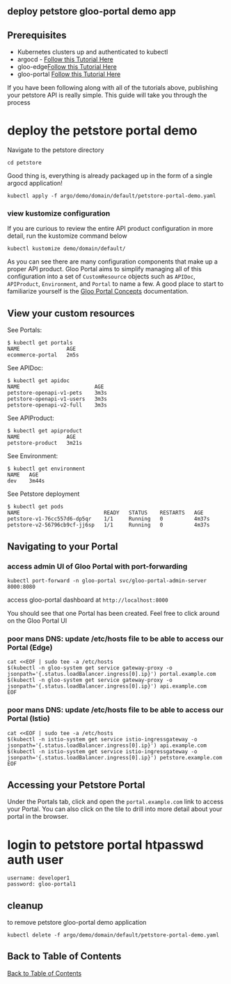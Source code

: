 ## deploy petstore gloo-portal demo app

## Prerequisites
- Kubernetes clusters up and authenticated to kubectl
- argocd - [Follow this Tutorial Here](https://github.com/solo-io/gitops-library/tree/main/argocd)
- gloo-edge[Follow this Tutorial Here](https://github.com/solo-io/gitops-library/tree/main/gloo-edge)
- gloo-portal [Follow this Tutorial Here](https://github.com/solo-io/gitops-library/tree/main/gloo-portal)

If you have been following along with all of the tutorials above, publishing your petstore API is really simple. This guide will take you through the process

# deploy the petstore portal demo
Navigate to the petstore directory
```
cd petstore
```

Good thing is, everything is already packaged up in the form of a single argocd application!
```
kubectl apply -f argo/demo/domain/default/petstore-portal-demo.yaml
```

### view kustomize configuration
If you are curious to review the entire API product configuration in more detail, run the kustomize command below
```
kubectl kustomize demo/domain/default/
```

As you can see there are many configuration components that make up a proper API product. Gloo Portal aims to simplify managing all of this configuration into a set of `CustomResource` objects such as `APIDoc`, `APIProduct`, `Environment`, and `Portal` to name a few. A good place to start to familiarize yourself is the [Gloo Portal Concepts](https://docs.solo.io/gloo-portal/latest/concepts/) documentation.

## View your custom resources
See Portals:
```
$ kubectl get portals
NAME               AGE
ecommerce-portal   2m5s
```

See APIDoc:
```
$ kubectl get apidoc
NAME                        AGE
petstore-openapi-v1-pets    3m3s
petstore-openapi-v1-users   3m3s
petstore-openapi-v2-full    3m3s
```

See APIProduct:
```
$ kubectl get apiproduct
NAME               AGE
petstore-product   3m21s
```

See Environment:
```
$ kubectl get environment
NAME   AGE
dev    3m44s
```

See Petstore deployment
```
$ kubectl get pods
NAME                           READY   STATUS    RESTARTS   AGE
petstore-v1-76cc557d6-dp5qr    1/1     Running   0          4m37s
petstore-v2-56796cb9cf-jj6sp   1/1     Running   0          4m37s
```

## Navigating to your Portal

### access admin UI of Gloo Portal with port-forwarding
```
kubectl port-forward -n gloo-portal svc/gloo-portal-admin-server 8000:8080
```

access gloo-portal dashboard at `http://localhost:8000`

You should see that one Portal has been created. Feel free to click around on the Gloo Portal UI

### poor mans DNS: update /etc/hosts file to be able to access our Portal (Edge)
```
cat <<EOF | sudo tee -a /etc/hosts
$(kubectl -n gloo-system get service gateway-proxy -o jsonpath='{.status.loadBalancer.ingress[0].ip}') portal.example.com
$(kubectl -n gloo-system get service gateway-proxy -o jsonpath='{.status.loadBalancer.ingress[0].ip}') api.example.com
EOF
```

### poor mans DNS: update /etc/hosts file to be able to access our Portal (Istio)
```
cat <<EOF | sudo tee -a /etc/hosts
$(kubectl -n istio-system get service istio-ingressgateway -o jsonpath='{.status.loadBalancer.ingress[0].ip}') api.example.com
$(kubectl -n istio-system get service istio-ingressgateway -o jsonpath='{.status.loadBalancer.ingress[0].ip}') petstore.example.com
EOF
```

## Accessing your Petstore Portal
Under the Portals tab, click and open the `portal.example.com` link to access your Portal. You can also click on the tile to drill into more detail about your portal in the browser.

# login to petstore portal htpasswd auth user
```
username: developer1
password: gloo-portal1
```

## cleanup
to remove petstore gloo-portal demo application
```
kubectl delete -f argo/demo/domain/default/petstore-portal-demo.yaml
```

## Back to Table of Contents
[Back to Table of Contents](https://github.com/solo-io/gitops-library#table-of-contents---labs)